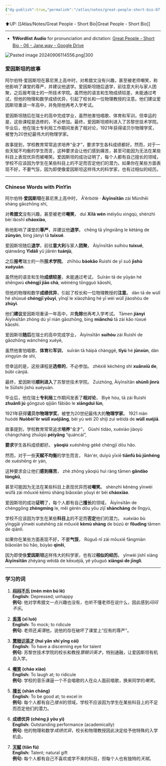 ```yaml
---
{"dg-publish":true,"permalink":"/atlas/notes/great-people-short-bio-07-albert-einstein/"}
---
```


⬆️UP: [[Atlas/Notes/Great People - Short Bio\|Great People - Short Bio]]

---

- 🎙️**Wordlist Audio** for pronunciation and dictation: [Great People - Short Bio - 06 - Jane.wav - Google Drive](https://drive.google.com/file/d/1O-PxEbKzlVFMx9gJ-RJX3J-MzfT1FS3-/view?usp=drive_link)

![Pasted image 20240906114556.png|300](/img/user/Pasted%20image%2020240906114556.png)
### 爱因斯坦的故事

阿尔伯特·爱因斯坦在慕尼黑上高中时，对希腊文没有兴趣，甚至被老师嘲笑，称他影响了课堂的尊严，并建议他退学。爱因斯坦随后退学，前往意大利与家人团聚，之后报考瑞士的一所技术学院。虽然他的语言和生物成绩较差，未能通过考试，但他的物理和数学成绩优异，引起了校长和一位物理教授的注意。他们建议爱因斯坦重读一年高中，并免除他再考入学考试。

爱因斯坦随后在瑞士的高中完成学业，虽然他害怕唱歌、体育和军训，但幸运的是，这些课程是选修的，不必参加。最终，爱因斯坦顺利进入了苏黎世技术学院。毕业后，他在瑞士专利局工作期间发表了相对论，1921年获得诺贝尔物理学奖，被誉为20世纪最伟大的物理学家。

故事提到，学校教育常常追求培养“全才”，要求学生各科成绩都好。然而，对于一些天赋不均衡的学生而言，这种要求会让他们感到痛苦，甚至可能因为无法在某些科目上表现优异而被嘲笑。爱因斯坦的成功证明了，每个人都有自己擅长的领域，学校不应该因为学生在某些科目上的不足而否定他们的潜力。如果你在某些方面表现不好，不要气馁，因为即使像爱因斯坦这样伟大的科学家，也有过相似的经历。

---

### Chinese Words with PinYin

阿尔伯特·**爱因斯坦**在慕尼黑上高中时，
Ā'ěrbótè · **Àiyīnsītǎn** zài Mùníhēi shàng gāozhōng shí, 

对**希腊文**没有兴趣，甚至被老师**嘲笑**，
duì **Xīlà wén** méiyǒu xìngqù, shènzhì bèi lǎoshī **cháoxiào**, 

称他影响了课堂的**尊严**，并建议他**退学**。
chēng tā yǐngxiǎng le kètáng de **zūnyán**, bìng jiànyì tā **tuìxué**. 

爱因斯坦随后**退学**，前往**意大利**与家人**团聚**，
Àiyīnsītǎn suíhòu **tuìxué**, qiánwǎng **Yìdàlì** yǔ jiārén **tuánjù**,

之后**报考**瑞士的一所**技术学院**。
zhīhòu **bàokǎo** Ruìshì de yī suǒ **jìshù xuéyuàn**. 

虽然他的语言和生物**成绩较差**，未能通过考试，
Suīrán tā de yǔyán hé shēngwù **chéngjī jiāo chà**, wèinéng tōngguò kǎoshì, 

但他的物理和数学**成绩优异**，引起了校长和一位物理教授的**注意**。
dàn tā de wùlǐ hé shùxué **chéngjī yōuyì**, yǐnqǐ le xiàozhǎng hé yī wèi wùlǐ jiàoshòu de **zhùyì**. 

他们**建议**爱因斯坦重读一年高中，并**免除**他再考入学考试。
Tāmen **jiànyì** Àiyīnsītǎn zhòng dú yī nián gāozhōng, bìng **miǎnchú** tā zài kǎo rùxué kǎoshì.


爱因斯坦**随后**在瑞士的高中完成学业，
Àiyīnsītǎn **suíhòu** zài Ruìshì de gāozhōng wánchéng xuéyè, 

虽然他害怕唱歌、**体育**和**军训**，
suīrán tā hàipà chànggē, **tǐyù** hé **jūnxùn**, dàn xìngyùn de shì, 

但幸运的是，这些课程是**选修的**，不必参加。
zhèxiē kèchéng shì **xuǎnxiū de**, búbì cānjiā. 

最终，爱因斯坦**顺利进入**了苏黎世技术学院。
Zuìzhōng, Àiyīnsītǎn **shùnlì jìnrù** le Sūlìshì jìshù xuéyuàn. 

毕业后，他在瑞士**专利局**工作期间发表了**相对论**，
Bìyè hòu, tā zài Ruìshì **zhuānlì jú** gōngzuò qíjiān fābiǎo le **xiāngduì lùn**, 

1921年获得**诺贝尔物理学奖**，被誉为20世纪最伟大的**物理学家**。
1921 nián huòdé **Nuòbèi'ěr wùlǐ xuéjiǎng**, bèi yù wéi 20 shìjì zuì wěidà de **wùlǐ xuéjiā**.


故事提到，学校教育常常追求**培养**“全才”，
Gùshì tídào, xuéxiào jiàoyù chángcháng zhuīqiú **péiyǎng** “quáncái”, 

**要求**学生各科成绩都好。
**yāoqiú** xuéshēng gèkē chéngjī dōu hǎo. 

然而，对于一些**天赋不均衡**的学生而言，
Rán'ér, duìyú yīxiē **tiānfù bù jūnhéng** de xuéshēng ér yán, 

这种要求会让他们**感到痛苦**，
zhè zhǒng yāoqiú huì ràng tāmen **gǎndào tòngkǔ**, 

甚至可能因为无法在某些科目上表现优异而被**嘲笑**。
shènzhì kěnéng yīnwèi wúfǎ zài mǒuxiē kēmù shàng biǎoxiàn yōuyì ér bèi **cháoxiào**. 

爱因斯坦的成功**证明**了，每个人都有自己**擅长**的领域，
Àiyīnsītǎn de chénggōng **zhèngmíng** le, měi gèrén dōu yǒu zìjǐ **shàncháng** de lǐngyù, 

学校不应该因为学生在某些**科目上**的不足而**否定**他们的潜力。
xuéxiào bù yīnggāi yīnwèi xuéshēng zài mǒuxiē **kèmù shàng** de bùzú ér **fǒudìng** tāmen de qiánlì. 

如果你在某些方面表现不好，不要**气馁**，
Rúguǒ nǐ zài mǒuxiē fāngmiàn biǎoxiàn bù hǎo, búyào **qìněi**, 

因为即使像**爱因斯坦**这样伟大的科学家，也有过**相似的经历**。
yīnwèi jíshǐ xiàng **Àiyīnsītǎn** zhèyàng wěidà de kēxuéjiā, yě yǒuguò **xiāngsì de jīnglì**.


---
### 学习的词

1. **[闷闷不乐](https://www.hanyuguoxue.com/chengyu/ci-dfcf2ebed) (mèn mèn bú lè)**  
    **English:** Depressed; unhappy  
    **例句:** 他对学希腊文一点兴趣也没有，也听不懂老师在说什么，因此感到*闷闷不乐*。
    
2. **[奚落](https://www.hanyuguoxue.com/cidian/ci-16dd3cca04) (xī luò)**  
    **English:** To mock; to ridicule  
    **例句:** 老师还*奚落*他，说他的存在破坏了课堂上“应有的尊严”。
    
3. **[慧眼识英才](https://www.hanyuguoxue.com/cidian/ci-12521bf42a) (huì yǎn shí yīng cái)**  
    **English:** To have a discerning eye for talent  
    **例句:** 苏黎世技术学院的校长和教授*慧眼识英才*，特别通融，让爱因斯坦有机会入学。
    
4. **[嘲笑](https://www.hanyuguoxue.com/cidian/ci-1ea58bd7f8) (cháo xiào)**  
    **English:** To laugh at; to ridicule  
    **例句:** 学校的音乐课逼一个不会唱歌的人在众人面前唱歌，换来同学的*嘲笑*。
    
5. **[擅长](https://www.hanyuguoxue.com/cidian/ci-db56a9555) (shàn cháng)**  
    **English:** To be good at; to excel in  
    **例句:** 每个人都有自己*擅长*的领域，学校不应该因为学生在某些科目上的不足而否定他们的潜力。
    
6. **成绩优异 (chéng jì yōu yì)**  
    **English:** Outstanding performance (academically)  
    **例句:** 他的物理和数学*成绩优异*，校长和物理教授因此决定给予他特殊的入学机会。
    
7. **[天赋](https://www.hanyuguoxue.com/cidian/ci-208194225) (tiān fù)**  
    **English:** Talent; natural gift  
    **例句:** 每个人都有自己不喜欢或学不来的科目，但每个人也有独特的*天赋*。
